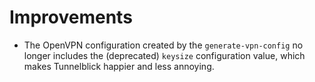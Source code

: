 # Improvements

- The OpenVPN configuration created by the `generate-vpn-config`
  no longer includes the (deprecated) `keysize` configuration
  value, which makes Tunnelblick happier and less annoying.
